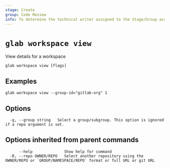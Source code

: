 ```yaml
---
stage: Create
group: Code Review
info: To determine the technical writer assigned to the Stage/Group associated with this page, see https://about.gitlab.com/handbook/product/ux/technical-writing/#assignments
---
```


<!--
This documentation is auto generated by a script.
Please do not edit this file directly, check cmd/gen-docs/docs.go.
-->

# `glab workspace view`

View details for a workspace

```plaintext
glab workspace view [flags]
```

## Examples

```plaintext
glab workspace view --group-id="gitlab-org" 1

```

## Options

```plaintext
  -g, --group string   Select a group/subgroup. This option is ignored if a repo argument is set.
```

## Options inherited from parent commands

```plaintext
      --help              Show help for command
  -R, --repo OWNER/REPO   Select another repository using the OWNER/REPO or `GROUP/NAMESPACE/REPO` format or full URL or git URL
```
